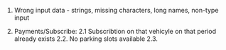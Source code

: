 1. Wrong input data - strings, missing characters, long names, non-type input

2. Payments/Subscribe:
2.1 Subscribtion on that vehicyle on that period already exists
2.2. No parking slots available
2.3. 